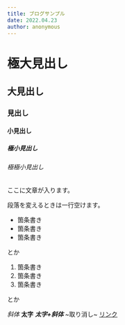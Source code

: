 ```yaml
---
title: ブログサンプル
date: 2022.04.23
author: anonymous
---
```


# 極大見出し
## 大見出し
### 見出し
#### 小見出し
##### 極小見出し
###### 極極小見出し
ここに文章が入ります。

段落を変えるときは一行空けます。


- 箇条書き
- 箇条書き
- 箇条書き

とか

1. 箇条書き
2. 箇条書き
3. 箇条書き

とか

*斜体* **太字** ***太字+斜体*** ~取り消し~ [リンク](https://twitter.com/Nada_festival)

<AssetImg src="favicon.png" alt="内部画像">
